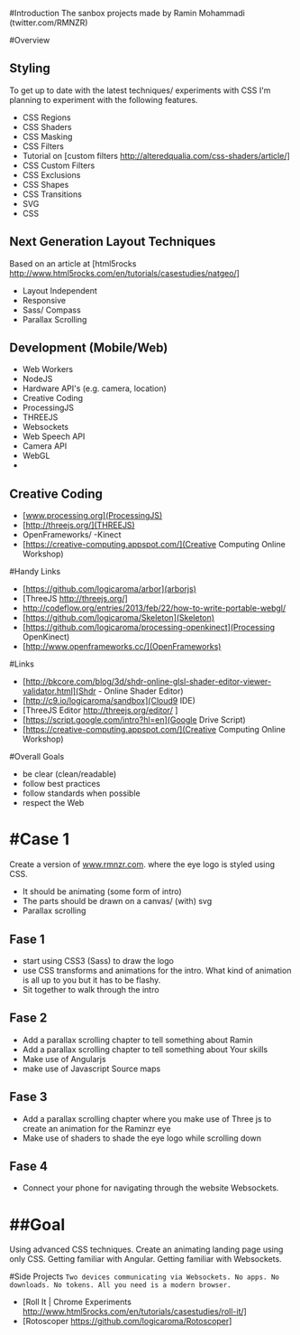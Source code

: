 #Introduction
The sanbox projects made by Ramin Mohammadi (twitter.com/RMNZR)

#Overview

## Styling
 To get up to date with the latest techniques/ experiments with CSS I'm planning to experiment with the following features.

 * CSS Regions
 * CSS Shaders
 * CSS Masking
 * CSS Filters
  * Tutorial on [custom filters http://alteredqualia.com/css-shaders/article/]
 * CSS Custom Filters
 * CSS Exclusions
 * CSS Shapes
 * CSS Transitions
 * SVG
 * CSS

## Next Generation Layout Techniques
Based on an article at [html5rocks http://www.html5rocks.com/en/tutorials/casestudies/natgeo/]
  - Layout Independent
  - Responsive
  - Sass/ Compass
  - Parallax Scrolling


 ## Development (Mobile/Web)
  - Web Workers
  - NodeJS
  - Hardware API's (e.g. camera, location)
 - Creative Coding
  - ProcessingJS
  - THREEJS
  - Websockets
  - Web Speech API
  - Camera API
  - WebGL
  - 

 ## Creative Coding
  - [www.processing.org](ProcessingJS)
  - [http://threejs.org/](THREEJS)
  - OpenFrameworks/ -Kinect
  - [https://creative-computing.appspot.com/](Creative Computing Online Workshop)

#Handy Links
  - [https://github.com/logicaroma/arbor](arborjs)
  - [ThreeJS http://threejs.org/]
  - http://codeflow.org/entries/2013/feb/22/how-to-write-portable-webgl/
  - [https://github.com/logicaroma/Skeleton](Skeleton)
  - [https://github.com/logicaroma/processing-openkinect](Processing OpenKinect)
  - [http://www.openframeworks.cc/](OpenFrameworks)

#Links
* [http://bkcore.com/blog/3d/shdr-online-glsl-shader-editor-viewer-validator.html](Shdr - Online Shader Editor)
* [http://c9.io/logicaroma/sandbox](Cloud9 IDE)
* [ThreeJS Editor http://threejs.org/editor/ ]
* [https://script.google.com/intro?hl=en](Google Drive Script)
* [https://creative-computing.appspot.com/](Creative Computing Online Workshop)

#Overall Goals
- be clear (clean/readable)
- follow best practices
- follow standards when possible
- respect the Web

#Case 1
=======
Create a version of www.rmnzr.com. where the eye logo is styled using CSS.
* It should be animating (some form of intro)
* The parts should be drawn on a canvas/ (with) svg
* Parallax scrolling

## Fase 1
* start using CSS3 (Sass) to draw the logo
* use CSS transforms and animations for the intro. What kind of animation is all up to you but it has to be flashy.
* Sit together to walk through the intro

## Fase 2
* Add a parallax scrolling chapter to tell something about Ramin
* Add a parallax scrolling chapter to tell something about Your skills
* Make use of Angularjs
* make use of Javascript Source maps

## Fase 3
* Add a parallax scrolling chapter where you make use of Three js to create an animation for the Raminzr eye
* Make use of shaders to shade the eye logo while scrolling down

## Fase 4
* Connect your phone for navigating through the website Websockets.

##Goal
=======
Using advanced CSS techniques. 
Create an animating landing page using only CSS.
Getting familiar with Angular. 
Getting familiar with Websockets. 


#Side Projects
 `Two devices communicating via Websockets. No apps. No downloads. No tokens. All you need is a modern browser.`
 * [Roll It | Chrome Experiments http://www.html5rocks.com/en/tutorials/casestudies/roll-it/]
 * [Rotoscoper https://github.com/logicaroma/Rotoscoper]
